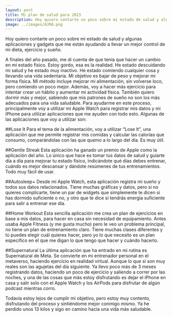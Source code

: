 ```yaml
---
layout: post
title: Mi plan de salud para 2023 
description: Hoy quiero contarte un poco sobre mi estado de salud y algunas aplicaciones y gadgets que me están ayudando a llevar un mejor control de mi dieta, ejercicio y sueño.
image: ../images/AJRA.png
---
```



Hoy quiero contarte un poco sobre mi estado de salud y algunas aplicaciones y gadgets que me están ayudando a llevar un mejor control de mi dieta, ejercicio y sueño.

A finales del año pasado, me di cuenta de que tenía que hacer un cambio en mi estado físico. Estoy gordo, esa es la realidad.
He estado descuidando mi salud y he estado muy inactivo. He estado comiendo cualquier cosa y llevando una vida sedentaria.
Mi objetivo es bajar de peso y mejorar mi forma física.
Mi método incluye mejorar mi alimentación, sin volverse loco, pero comiendo un poco mejor. Además, voy a hacer más ejercicio para intentar crear un hábito y aumentar mi actividad física.
También quiero dormir más y mejor, sabiendo que mis patrones de sueño no son los más adecuados para una vida saludable.
Para ayudarme en este proceso, principalmente voy a utilizar mi Apple Watch para registrar mis datos y mi iPhone para utilizar aplicaciones que me ayuden con todo esto.
Algunas de las aplicaciones que voy a utilizar son:

##Lose It
Para el tema de la alimentación, voy a utilizar “Lose It”, una aplicación que me permite registrar mis comidas y calcular las calorías que consumo, comparándolas con las que quemo a lo largo del día. Es muy útil.

##Gentle Streak
Esta aplicación ha ganado un premio de Apple como la aplicación del año. Lo único que hace es tomar tus datos de salud y guiarte día a día para mejorar tu estado físico, indicándote qué días debes entrenar, cuándo es mejor descansar y dándote resúmenes de tus entrenamientos. Todo muy fácil de usar.

##Autosleep+
Desde mi Apple Watch, esta aplicación registra mi sueño y todos sus datos relacionados. Tiene muchas gráficas y datos, pero si no quieres complicarte, tiene un par de widgets que simplemente te dicen si has dormido suficiente o no, y otro que te dice si tendrás energía suficiente para salir a entrenar ese día.

##Home Workout
Esta sencilla aplicación me crea un plan de ejercicios en base a mis datos, para hacer en casa sin necesidad de equipamiento. Antes usaba Apple Fitness (y me gusta mucho) pero le veo un problema principal, no tiene un plan de entrenamiento claro. Tiene muchas clases diferentes y tú puedes elegir cuál quieres hacer, pero yo lo que necesito es un plan específico en el que me digan lo que tengo que hacer y cuándo hacerlo.

##Supernatural
La última aplicación que ha entrado en mi rutina es Supernatural de Meta. Se convierte en mi entrenador personal en el metaverso, haciendo ejercicio en realidad virtual. Aunque lo que sí son muy reales son las agujetas del día siguiente.
Ya llevo poco más de 3 meses registrando datos, haciendo un poco de ejercicio y saliendo a correr por las noches, y una de las cosas que más estoy disfrutando es dejar el iPhone en casa y salir solo con el Apple Watch y los AirPods para disfrutar de algún podcast mientras corro.

Todavía estoy lejos de cumplir mi objetivo, pero estoy muy contento, disfrutando del proceso y sintiéndome mejor conmigo mismo.
Ya he perdido unos 13 kilos y sigo en camino hacia una vida más saludable.